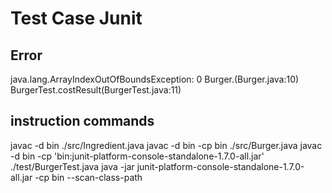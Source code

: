 ﻿# Test Case Junit
## Error 
java.lang.ArrayIndexOutOfBoundsException: 0
       Burger.<init>(Burger.java:10)
       BurgerTest.costResult(BurgerTest.java:11)
## instruction commands
  javac -d bin ./src/Ingredient.java
javac -d bin -cp bin ./src/Burger.java
javac -d bin -cp 'bin:junit-platform-console-standalone-1.7.0-all.jar' ./test/BurgerTest.java
java -jar junit-platform-console-standalone-1.7.0-all.jar -cp bin --scan-class-path     
